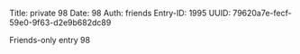 Title: private 98
Date: 98
Auth: friends
Entry-ID: 1995
UUID: 79620a7e-fecf-59e0-9f63-d2e9b682dc89

Friends-only entry 98
